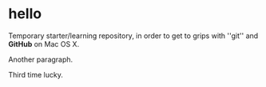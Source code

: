 # hello

Temporary starter/learning repository, in order to get to grips
with ''git'' and **GitHub** on Mac OS X.

Another paragraph.

Third time lucky.
